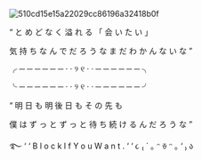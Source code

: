 
![510cd15e15a22029cc86196a32418b0f](https://github.com/user-attachments/assets/f238685f-a809-47fe-9534-a7f8178db009)








“
と
め
ど
な
く
溢
れ
る
「
会
い
た
い
」
 
気
持
ち
な
ん
で
だ
ろ
う
な
ま
だ
わ
か
ん
な
い
な
”

╭
─
─
─
─
─
─
·
·
୨
୧
·
·
─
─
─
─
─
─
╮



╰
─
─
─
─
─
─
·
·
୨
୧
·
·
─
─
─
─
─
─
╯

“
明
日
も
明
後
日
も
そ
の
先
も

僕
は
ず
っ
と
ず
っ
と
待
ち
続
け
る
ん
だ
ろ
う
な
”




࿐
‘
‘
B
l
o
c
k
I
f
Y
o
u
W
a
n
t
.
‘
‘
૮
₍
´
｡
ᵔ
ꈊ
ᵔ
｡
‘
₎
ა
